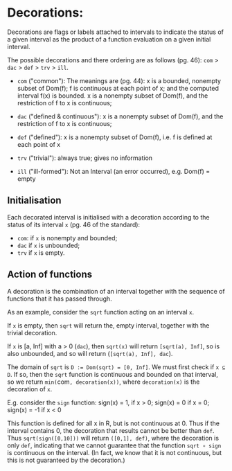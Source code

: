 # Decorations:

Decorations are flags or labels attached to intervals to indicate the status of a given interval as the product of a function evaluation on a given initial interval.

The possible decorations and there ordering are as follows (pg. 46):
`com` > `dac` > `def` > `trv` > `ill`.


- `com` ("common"): The meanings are (pg. 44): x is a bounded, nonempty subset of Dom(f); f is
continuous at each point of x; and the computed interval f(x) is bounded.
x is a nonempty subset of Dom(f), and the restriction of f to x is continuous;

- `dac` ("defined & continuous"): x is a nonempty subset of Dom(f), and the
restriction of f to x is continuous;

- `def` ("defined"): x is a nonempty subset of Dom(f), i.e. f is defined at each point of x

- `trv` ("trivial"): always true; gives no information

- `ill` ("ill-formed"): Not an Interval (an error occurred), e.g. Dom(f) = empty

## Initialisation
Each decorated interval is initialised with a decoration according to the status of its interval `x` (pg. 46 of the standard):

- `com`: if `x` is nonempty and bounded;
- `dac` if `x` is unbounded;
- `trv` if `x` is empty.


## Action of functions

A decoration is the combination of an interval together with the sequence of functions that it has passed through.

As an example, consider the `sqrt` function acting on an interval `x`.

If `x` is empty, then `sqrt` will return the, empty interval, together with the trivial decoration.

If `x` is [a, Inf] with a > 0 (`dac`), then `sqrt(x)` will return `[sqrt(a), Inf]`, so is also unbounded, and so will return (`[sqrt(a), Inf], dac`).

The domain of `sqrt` is `D := Dom(sqrt) = [0, Inf]`. We must first check if
`x ⊆ D`. If so, then the `sqrt` function is continuous and bounded on that interval, so we return `min(`com`, decoration(x))`,  where `decoration(x)` is the decoration of `x`.

E.g. consider the `sign` function:
sign(x) = 1, if x > 0; sign(x) = 0 if x = 0; sign(x) = -1 if x < 0

This function is defined for all x in R, but is not continuous at 0. Thus if the interval contains 0, the decoration that results cannot be better than `def`.
Thus `sqrt(sign([0,10]))` will return `([0,1], def)`, where the decoration is only `def`, indicating that we cannot guarantee that the function `sqrt ∘ sign` is continuous on the interval. (In fact, we know that it is not continuous, but this is not guaranteed by the decoration.)
